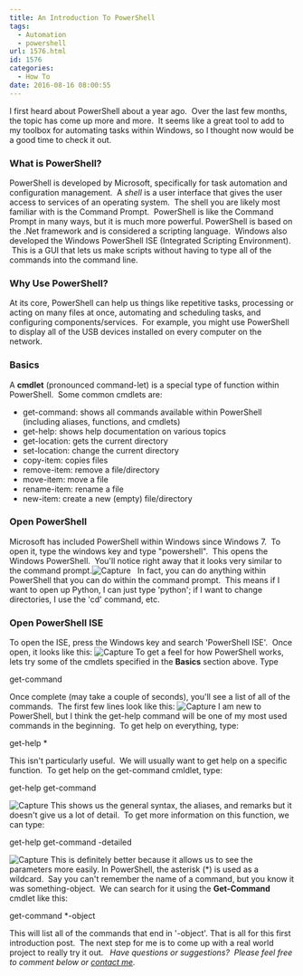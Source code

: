 ```yaml
---
title: An Introduction To PowerShell
tags:
  - Automation
  - powershell
url: 1576.html
id: 1576
categories:
  - How To
date: 2016-08-16 08:00:55
---
```


I first heard about PowerShell about a year ago.  Over the last few months, the topic has come up more and more.  It seems like a great tool to add to my toolbox for automating tasks within Windows, so I thought now would be a good time to check it out.

### What is PowerShell?

PowerShell is developed by Microsoft, specifically for task automation and configuration management.  A _shell_ is a user interface that gives the user access to services of an operating system.  The shell you are likely most familiar with is the Command Prompt.  PowerShell is like the Command Prompt in many ways, but it is much more powerful. PowerShell is based on the .Net framework and is considered a scripting language.  Windows also developed the Windows PowerShell ISE (Integrated Scripting Environment).  This is a GUI that lets us make scripts without having to type all of the commands into the command line.

### Why Use PowerShell?

At its core, PowerShell can help us things like repetitive tasks, processing or acting on many files at once, automating and scheduling tasks, and configuring components/services.  For example, you might use PowerShell to display all of the USB devices installed on every computer on the network.

### Basics

A **cmdlet** (pronounced command-let) is a special type of function within PowerShell.  Some common cmdlets are:

*   get-command: shows all commands available within PowerShell (including aliases, functions, and cmdlets)
*   get-help: shows help documentation on various topics
*   get-location: gets the current directory
*   set-location: change the current directory
*   copy-item: copies files
*   remove-item: remove a file/directory
*   move-item: move a file
*   rename-item: rename a file
*   new-item: create a new (empty) file/directory

### Open PowerShell

Microsoft has included PowerShell within Windows since Windows 7.  To open it, type the windows key and type "powershell".  This opens the Windows PowerShell.  You'll notice right away that it looks very similar to the command prompt.![Capture](http://www.techtrek.io/wp-content/uploads/2016/07/Capture-9.jpg)   In fact, you can do anything within PowerShell that you can do within the command prompt.  This means if I want to open up Python, I can just type 'python'; if I want to change directories, I use the 'cd' command, etc.

### Open PowerShell ISE

To open the ISE, press the Windows key and search 'PowerShell ISE'.  Once open, it looks like this: ![Capture](http://www.techtrek.io/wp-content/uploads/2016/08/Capture-1024x542.jpg) To get a feel for how PowerShell works, lets try some of the cmdlets specified in the **Basics** section above. Type

get-command

Once complete (may take a couple of seconds), you'll see a list of all of the commands.  The first few lines look like this: ![Capture](http://www.techtrek.io/wp-content/uploads/2016/08/Capture-1.jpg) I am new to PowerShell, but I think the get-help command will be one of my most used commands in the beginning.  To get help on everything, type:

get-help *

This isn't particularly useful.  We will usually want to get help on a specific function.  To get help on the get-command cmldlet, type:

get-help get-command

![Capture](http://www.techtrek.io/wp-content/uploads/2016/08/Capture-2-1024x264.jpg) This shows us the general syntax, the aliases, and remarks but it doesn't give us a lot of detail.  To get more information on this function, we can type:

get-help get-command -detailed

![Capture](http://www.techtrek.io/wp-content/uploads/2016/08/Capture-3-1024x665.jpg) This is definitely better because it allows us to see the parameters more easily. In PowerShell, the asterisk (*) is used as a wildcard.  Say you can't remember the name of a command, but you know it was something-object.  We can search for it using the **Get-Command** cmdlet like this:

get-command *-object

This will list all of the commands that end in '-object'. That is all for this first introduction post.  The next step for me is to come up with a real world project to really try it out.   _Have questions or suggestions?  Please feel free to comment below or [contact me](/contact/)._